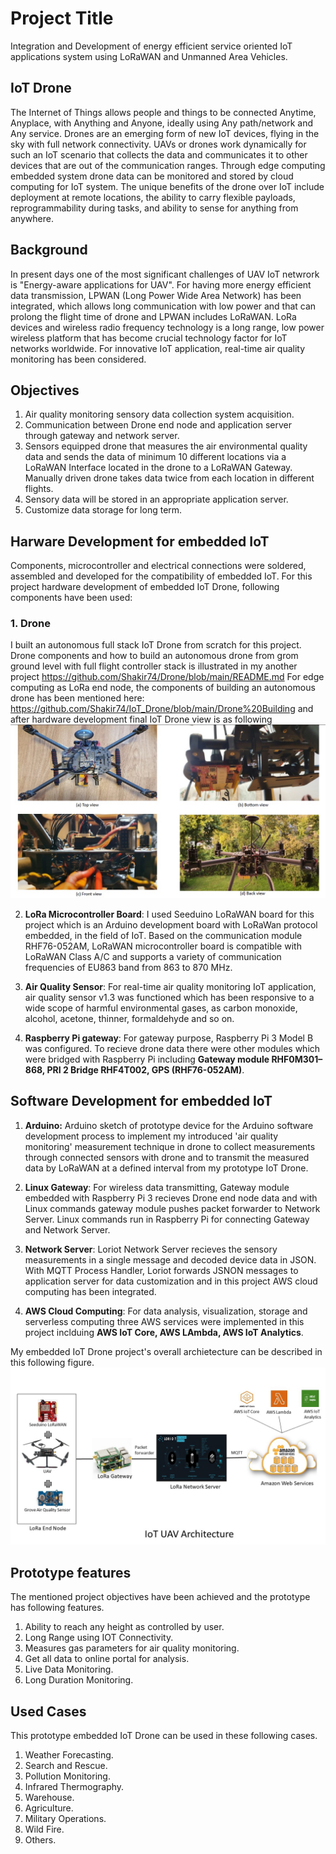 # Project Title
Integration and Development of energy efficient service oriented IoT applications system using LoRaWAN and Unmanned Area Vehicles.

## IoT Drone
The Internet of Things allows people and things to be connected Anytime, Anyplace, with Anything and Anyone, ideally using Any path/network and Any service. Drones are an emerging form of new IoT devices, flying in the sky with full network connectivity. UAVs or drones work dynamically for such an IoT scenario that collects the data and communicates it to other devices that are out of the communication ranges.  Through edge computing embedded system drone data can be monitored and stored by cloud computing for IoT system. The unique benefits of the drone over IoT include deployment at remote locations, the ability to carry flexible payloads, reprogrammability during tasks, and ability to sense for anything from anywhere.

## Background
In present days one of the most significant challenges of UAV IoT netwrork is "Energy-aware applications for UAV". For having more energy efficient data transmission, LPWAN (Long Power Wide Area Network) has been integrated, which allows long communication with low power and that can prolong the flight time of drone and LPWAN includes LoRaWAN. LoRa devices and wireless radio frequency technology is a long range, low power wireless platform that has become crucial technology factor for IoT networks worldwide. For innovative IoT application, real-time air quality monitoring has been considered.

## Objectives
1. Air quality monitoring sensory data collection system acquisition.
2. Communication between Drone end node and application server through gateway and network server.
3. Sensors equipped drone that measures the air environmental quality data and sends the data of minimum 10 different locations via a LoRaWAN Interface located in the drone to a LoRaWAN Gateway. Manually driven drone takes data twice from each location in different flights.
4. Sensory data will be stored in an appropriate application server.
5. Customize data storage for long term.

## Harware Development for embedded IoT
Components, microcontroller and electrical connections were soldered, assembled and developed for the compatibility of embedded IoT. For this project hardware development of embedded IoT Drone, following components have been used:

### 1. Drone
I built an autonomous full stack IoT Drone from scratch for this project. Drone components and how to build an autonomous drone from grom ground level with full flight controller stack is illustrated in my another project https://github.com/Shakir74/Drone/blob/main/README.md
For edge computing as LoRa end node, the components of building an autonomous drone has been mentioned here: https://github.com/Shakir74/IoT_Drone/blob/main/Drone%20Building
 and after hardware development final IoT Drone view is as following
![alt text](https://github.com/Shakir74/IoT_Drone/blob/main/drone%20view.jpg)

2. **LoRa Microcontroller Board**: I used Seeduino LoRaWAN board for this project which is an Arduino development board with LoRaWan protocol embedded, in the field of IoT. Based on the communication module RHF76-052AM, LoRaWAN microcontroller board is compatible with LoRaWAN Class A/C and supports a variety of communication frequencies of EU863 band from 863 to 870 MHz.

3. **Air Quality Sensor**: For real-time air quality monitoring IoT application, air quality sensor v1.3 was functioned which has been responsive to a wide scope of harmful environmental gases, as carbon monoxide, alcohol, acetone, thinner, formaldehyde and so on.

4. **Raspberry Pi gateway**: For gateway purpose, Raspberry Pi 3 Model B was configured. To recieve drone data there were other modules which were bridged with Raspberry Pi including **Gateway module RHF0M301–868, PRI 2 Bridge RHF4T002, GPS (RHF76-052AM)**.

## Software Development for embedded IoT
1. **Arduino:** Arduino sketch of prototype device for the Arduino software development process to implement my introduced 'air quality monitoring' measurement technique in drone to collect measurements through connected sensors with drone and to transmit the measured data by LoRaWAN at a defined interval from my prototype IoT Drone. 

2. **Linux Gateway**: For wireless data transmitting, Gateway module embedded with Raspberry Pi 3 recieves Drone end node data and with Linux commands gateway module pushes packet forwarder to Network Server. Linux commands run in Raspberry Pi for connecting Gateway and Network Server.

3. **Network Server**: Loriot Network Server recieves the sensory measurements in a single message and decoded device data in JSON. With MQTT Process Handler, Loriot forwards JSNON messages to application server for data customization and in this project AWS cloud computing has been integrated.

4. **AWS Cloud Computing**: For data analysis, visualization, storage and serverless computing three AWS services were implemented in this project inclduing **AWS IoT Core, AWS LAmbda, AWS IoT Analytics**.

My embedded IoT Drone project's overall archietecture can be described in this following figure.  
![alt text](https://github.com/Shakir74/IoT_Drone/blob/main/LoRaWAN%20IoT%20UAV%20architecture%20in%20AWS%20cloud%20computing.jpg)

## Prototype features
The mentioned project objectives have been achieved and the prototype has following features.
1. Ability to reach any height as controlled by user.
2. Long Range using IOT Connectivity.
3. Measures gas parameters for air quality monitoring.
4. Get all data to online portal for analysis.
5. Live Data Monitoring.
6. Long Duration Monitoring.

## Used Cases
This prototype embedded IoT Drone can be used in these following cases.
1. Weather Forecasting.
2. Search and Rescue.
3. Pollution Monitoring.
4. Infrared Thermography.
5. Warehouse.
6. Agriculture.
7. Military Operations.
8. Wild Fire.
9. Others.

